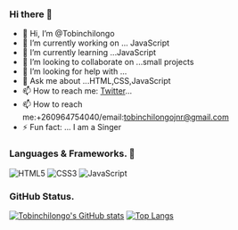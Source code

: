### Hi there 👋

- 👋 Hi, I’m @Tobinchilongo
- 🔭 I’m currently working on ... JavaScript
- 🌱 I’m currently learning ...JavaScript
- 👯 I’m looking to collaborate on ...small projects
- 🤔 I’m looking for help with ...
- 💬 Ask me about ...HTML,CSS,JavaScript
- 📫 How to reach me: [Twitter](www.twitter.com/@Tobin_Official)...
- 📫 How to reach me:+260964754040/email:tobinchilongojnr@gmail.com 
- ⚡ Fun fact: ... I am a Singer


### Languages & Frameworks. 🚧 

![HTML5](https://icongr.am/devicon/html5-original.svg?size=50&color=currentColor)
![CSS3](https://icongr.am/devicon/css3-original.svg?size=50&color=currentColor)
![JavaScript](https://icongr.am/devicon/javascript-original.svg?size=50&color=currentColor)


### GitHub Status.  

[![Tobinchilongo's GitHub stats](https://github-readme-stats.vercel.app/api?username=Tobinchilongo&show_icons=true&theme=dracula)](https://github.com/Tobinchilongo/github-readme-stats)
[![Top Langs](https://github-readme-stats.vercel.app/api/top-langs/?username=Tobinchilongo&theme=dracula)](https://github.com/Tobinchilongo/github-readme-stats)
